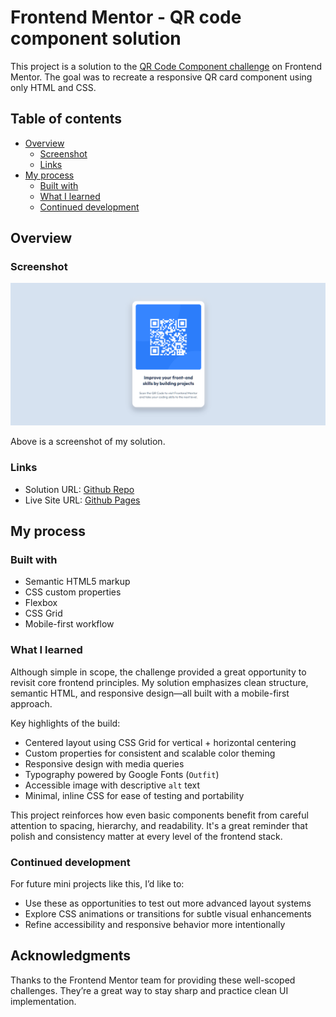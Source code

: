 # Frontend Mentor - QR code component solution

This project is a solution to the [QR Code Component challenge](https://www.frontendmentor.io/challenges/qr-code-component-iux_sIO_H) on Frontend Mentor. The goal was to recreate a responsive QR card component using only HTML and CSS.

## Table of contents

- [Overview](#overview)
  - [Screenshot](#screenshot)
  - [Links](#links)
- [My process](#my-process)
  - [Built with](#built-with)
  - [What I learned](#what-i-learned)
  - [Continued development](#continued-development)

## Overview

### Screenshot

![Screenshot of my QR code component](./images/frontend-card-challenge.png)

Above is a screenshot of my solution.

### Links

- Solution URL: [Github Repo](https://github.com/kayla-pagan/front-end-card.git)
- Live Site URL: [Github Pages]( https://kayla-pagan.github.io/front-end-card/)

## My process

### Built with

- Semantic HTML5 markup
- CSS custom properties
- Flexbox
- CSS Grid
- Mobile-first workflow

### What I learned

Although simple in scope, the challenge provided a great opportunity to revisit core frontend principles. My solution emphasizes clean structure, semantic HTML, and responsive design—all built with a mobile-first approach.

Key highlights of the build:

- Centered layout using CSS Grid for vertical + horizontal centering
- Custom properties for consistent and scalable color theming
- Responsive design with media queries
- Typography powered by Google Fonts (`Outfit`)
- Accessible image with descriptive `alt` text
- Minimal, inline CSS for ease of testing and portability

This project reinforces how even basic components benefit from careful attention to spacing, hierarchy, and readability. It's a great reminder that polish and consistency matter at every level of the frontend stack.

### Continued development

For future mini projects like this, I’d like to:

- Use these as opportunities to test out more advanced layout systems
- Explore CSS animations or transitions for subtle visual enhancements
- Refine accessibility and responsive behavior more intentionally

## Acknowledgments

Thanks to the Frontend Mentor team for providing these well-scoped challenges. They’re a great way to stay sharp and practice clean UI implementation.